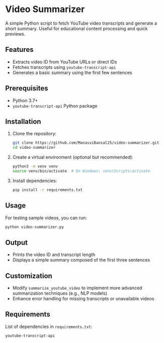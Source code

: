 # Video Summarizer

A simple Python script to fetch YouTube video transcripts and generate a short summary. Useful for educational content processing and quick previews.

## Features

- Extracts video ID from YouTube URLs or direct IDs
- Fetches transcripts using `youtube-transcript-api`
- Generates a basic summary using the first few sentences

## Prerequisites

- Python 3.7+
- `youtube-transcript-api` Python package

## Installation

1. Clone the repository:

   ```bash
   git clone https://github.com/ManasviBansal25/video-summarizer.git
   cd video-summarizer
   ```

2. Create a virtual environment (optional but recommended):

   ```bash
   python3 -m venv venv
   source venv/bin/activate  # On Windows: venv\Scripts\activate
   ```

3. Install dependencies:

   ```bash
   pip install -r requirements.txt
   ```

## Usage

For testing sample videos, you can run:

```bash
python video-summarizer.py
```

## Output

- Prints the video ID and transcript length
- Displays a simple summary composed of the first three sentences

## Customization

- Modify `summarize_youtube_video` to implement more advanced summarization techniques (e.g., NLP models)
- Enhance error handling for missing transcripts or unavailable videos

## Requirements

List of dependencies in `requirements.txt`:

```
youtube-transcript-api
```
